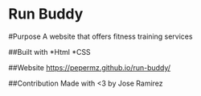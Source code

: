 # Run Buddy


#Purpose
A website that offers fitness training services

##Built with 
*Html
*CSS

##Website
https://pepermz.github.io/run-buddy/

##Contribution
Made with <3 by Jose Ramirez
